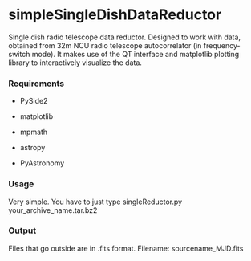 # simpleSingleDishDataReductor
Single dish radio telescope data reductor. 
Designed to work with data, obtained from 32m NCU radio telescope autocorrelator (in frequency-switch mode). It makes use of the QT interface and matplotlib plotting library to interactively visualize the data.

### Requirements ###

- PySide2

- matplotlib

- mpmath

- astropy

- PyAstronomy


### Usage ###
Very simple. You have to just type singleReductor.py your_archive_name.tar.bz2

### Output ###
Files that go outside are in .fits format. Filename: sourcename_MJD.fits
